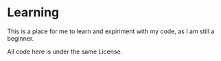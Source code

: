 Learning
========

This is a place for me to learn and expiriment with my code, as I am still a beginner.

All code here is under the same License.
